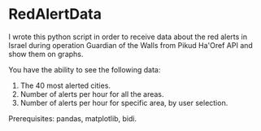 # RedAlertData

I wrote this python script in order to receive data about the red alerts in Israel during operation Guardian of the Walls from Pikud Ha'Oref API and show them on graphs.

You have the ability to see the following data:

1. The 40 most alerted cities.
2. Number of alerts per hour for all the areas.
3. Number of alerts per hour for specific area, by user selection.

Prerequisites: pandas, matplotlib, bidi.
